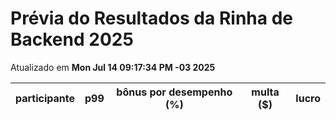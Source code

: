 # Prévia do Resultados da Rinha de Backend 2025
Atualizado em **Mon Jul 14 09:17:34 PM -03 2025**


| participante | p99 | bônus por desempenho (%) | multa ($) | lucro |
| -- | -- | -- | -- | -- |
